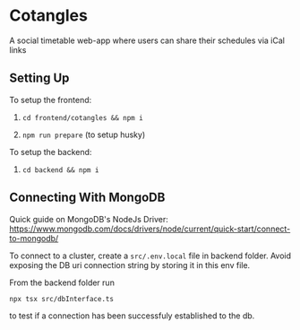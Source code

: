 
# Cotangles

A social timetable web-app where users can share their schedules via iCal links





## Setting Up
To setup the frontend:

1. ```cd frontend/cotangles && npm i```

2. ```npm run prepare``` (to setup husky)

To setup the backend:

1.  ```cd backend && npm i```


## Connecting With MongoDB
Quick guide on MongoDB's NodeJs Driver: https://www.mongodb.com/docs/drivers/node/current/quick-start/connect-to-mongodb/

To connect to a cluster, create a ```src/.env.local``` file in backend folder. Avoid exposing the DB uri connection string by storing it in this env file. 

From the backend folder run

```npx tsx src/dbInterface.ts```

to test if a connection has been successfuly established to the db.